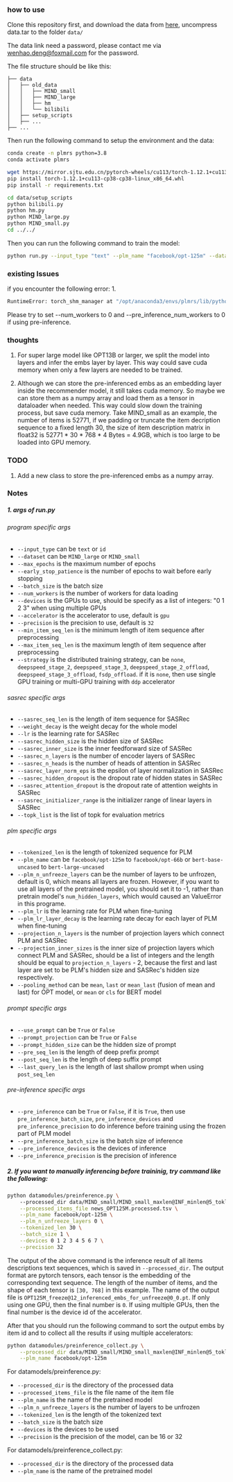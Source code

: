
### how to use
Clone this repository first, and download the data from [here](https://share.weiyun.com/eJh8dB51), uncompress data.tar to the folder `data/`  

The data link need a password, please contact me via wenhao.deng@foxmail.com for the password.  

The file structure should be like this:
```
├── data
│   ├── old_data
│   │   ├── MIND_small
│   │   ├── MIND_large
│   │   ├── hm
│   │   └── bilibili
│   ├── setup_scripts
│   ├── ...
├── ...
```

Then run the following command to setup the environment and the data:
```bash
conda create -n plmrs python=3.8
conda activate plmrs

wget https://mirror.sjtu.edu.cn/pytorch-wheels/cu113/torch-1.12.1+cu113-cp38-cp38-linux_x86_64.whl
pip install torch-1.12.1+cu113-cp38-cp38-linux_x86_64.whl
pip install -r requirements.txt

cd data/setup_scripts
python bilibili.py
python hm.py
python MIND_large.py
python MIND_small.py
cd ../../
```  

Then you can run the following command to train the model:
```bash
python run.py --input_type "text" --plm_name "facebook/opt-125m" --dataset "MIND_large"
```

### existing Issues
if you encounter the following error:
1. 
```bash
RuntimeError: torch_shm_manager at "/opt/anaconda3/envs/plmrs/lib/python3.8/site-packages/torch/bin/torch_shm_manager": could not generate a random directory for manager socket
```
Please try to set --num_workers to 0 and --pre_inference_num_workers to 0 if using pre-inference.

### thoughts
1. For super large model like OPT13B or larger, we split the model into layers and infer the embs layer by layer. This way could save cuda memory when only a few layers are needed to be trained. 

2. Although we can store the pre-inferenced embs as an embedding layer inside the recommender model, it still takes cuda memory. So maybe we can store them as a numpy array and load them as a tensor in dataloader when needed. This way could slow down the training process, but save cuda memory. 
Take MIND_small as an example, the number of items is 52771, if we padding or truncate the item decription sequence to a fixed length 30, the size of item description matrix in float32 is 52771 * 30 * 768 * 4 Bytes = 4.9GB, which is too large to be loaded into GPU memory. 

### TODO
1. Add a new class to store the pre-inferenced embs as a numpy array.

### Notes
##### 1. args of run.py
###### program specific args
-   `--input_type` can be `text` or `id`
-   `--dataset` can be `MIND_large` or `MIND_small`
-   `--max_epochs` is the maximum number of epochs
-   `--early_stop_patience` is the number of epochs to wait before early stopping
-   `--batch_size` is the batch size
-   `--num_workers` is the number of workers for data loading
-   `--devices` is the GPUs to use, should be specify as a list of integers: "0 1 2 3" when using multiple GPUs
-   `--accelerator` is the accelerator to use, default is `gpu`
-   `--precision` is the precision to use, default is `32`
-   `--min_item_seq_len` is the minimum length of item sequence after preprocessing
-   `--max_item_seq_len` is the maximum length of item sequence after preprocessing
-   `--strategy` is the distributed training strategy, can be `none`, `deepspeed_stage_2`, `deepspeed_stage_3`, `deepspeed_stage_2_offload`, `deepspeed_stage_3_offload`, `fsdp_offload`. if it is `none`, then use single GPU training or multi-GPU training with `ddp` accelerator 

###### sasrec specific args
-   `--sasrec_seq_len` is the length of item sequence for SASRec
-   `--weight_decay` is the weight decay for the whole model
-   `--lr` is the learning rate for SASRec
-   `--sasrec_hidden_size` is the hidden size of SASRec
-   `--sasrec_inner_size` is the inner feedforward size of SASRec
-   `--sasrec_n_layers` is the number of encoder layers of SASRec
-   `--sasrec_n_heads` is the number of heads of attention in SASRec
-   `--sasrec_layer_norm_eps` is the epsilon of layer normalization in SASRec
-   `--sasrec_hidden_dropout` is the dropout rate of hidden states in SASRec
-   `--sasrec_attention_dropout` is the dropout rate of attention weights in SASRec
-   `--sasrec_initializer_range` is the initializer range of linear layers in SASRec
-   `--topk_list` is the list of topk for evaluation metrics

###### plm specific args
-   `--tokenized_len` is the length of tokenized sequence for PLM
-   `--plm_name` can be `facebook/opt-125m` to `facebook/opt-66b` or `bert-base-uncased` to `bert-large-uncased`
-   `--plm_n_unfreeze_layers` can be the number of layers to be unfrozen, default is 0, which means all layers are frozen. However, if you want to use all layers of the pretrained model, you should set it to -1, rather than pretrain model's `num_hidden_layers`, which would caused an ValueError in this programe.
-   `--plm_lr` is the learning rate for PLM when fine-tuning
-   `--plm_lr_layer_decay` is the learning rate decay for each layer of PLM when fine-tuning
-   `--projection_n_layers` is the number of projection layers which connect PLM and SASRec
-   `--projection_inner_sizes` is the inner size of projection layers which connect PLM and SASRec, should be a list of integers and the length should be equal to `projection_n_layers` - 2, because the first and last layer are set to be PLM's hidden size and SASRec's hidden size respectively.
-   `--pooling_method` can be `mean`, `last` or `mean_last` (fusion of mean and last) for OPT model, or `mean` or `cls` for BERT model 

###### prompt specific args
-   `--use_prompt` can be `True` or `False`
-   `--prompt_projection` can be `True` or `False`
-   `--prompt_hidden_size` can be the hidden size of prompt
-   `--pre_seq_len` is the length of deep prefix prompt
-   `--post_seq_len` is the length of deep suffix prompt
-   `--last_query_len` is the length of last shallow prompt when using `post_seq_len` 

###### pre-inference specific args
-   `--pre_inference` can be `True` or `False`, if it is `True`, then use `pre_inference_batch_size`, `pre_inference_devices` and `pre_inference_precision` to do inference before training using the frozen part of PLM model
-   `--pre_inference_batch_size` is the batch size of inference
-   `--pre_inference_devices` is the devices of inference
-   `--pre_inference_precision` is the precision of inference

##### 2. If you want to manually inferencing before traininig, try command like the following:
```bash
python datamodules/preinference.py \ 
    --processed_dir data/MIND_small/MIND_small_maxlen@INF_minlen@5_toklen@30_saslen@20_processed \
    --processed_items_file news_OPT125M.processed.tsv \
    --plm_name facebook/opt-125m \
    --plm_n_unfreeze_layers 0 \
    --tokenized_len 30 \
    --batch_size 1 \
    --devices 0 1 2 3 4 5 6 7 \
    --precision 32
```
The output of the above command is the inference result of all items descriptions text sequences, which is saved in `--processed_dir`. The output format are pytorch tensors, each tensor is the embedding of the corresponding text sequence. The length of the number of items, and the shape of each tensor is `[30, 768]` in this example. The name of the output file is `OPT125M_freeze@12_inferenced_embs_for_unfreeze@0_0.pt`. If only using one GPU, then the final number is `0`. If using multiple GPUs, then the final number is the device id of the accelerator.  

After that you should run the following command to sort the output embs by item id and to collect all the results if using multiple accelerators:
```bash
python datamodules/preinference_collect.py \
    --processed_dir data/MIND_small/MIND_small_maxlen@INF_minlen@5_toklen@30_saslen@20_processed \
    --plm_name facebook/opt-125m 
```

For datamodels/preinference.py:
-   `--processed_dir` is the directory of the processed data
-   `--processed_items_file` is the file name of the item file
-   `--plm_name` is the name of the pretrained model
-   `--plm_n_unfreeze_layers` is the number of layers to be unfrozen
-   `--tokenized_len` is the length of the tokenized text
-   `--batch_size` is the batch size
-   `--devices` is the devices to be used
-   `--precision` is the precision of the model, can be 16 or 32

For datamodels/preinference_collect.py:
-   `--processed_dir` is the directory of the processed data
-   `--plm_name` is the name of the pretrained model
